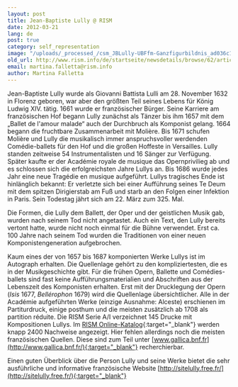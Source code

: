 ```yaml
---
layout: post
title: Jean-Baptiste Lully @ RISM
date: 2012-03-21
lang: de
post: true
category: self_representation
image: "/uploads/_processed_/csm_JBLully-UBFfm-Ganzfigurbildnis_ad036c1d0e.jpg"
old_url: http://www.rism.info/de/startseite/newsdetails/browse/62/article/64/jean-baptiste-lully-rism.html
email: martina.falletta@rism.info
author: Martina Falletta
---
```



Jean-Baptiste Lully wurde als Giovanni Battista Lulli am 28. November 1632 in Florenz geboren, war aber den größten Teil seines Lebens für König Ludwig XIV. tätig. 1661 wurde er französischer Bürger. Seine Karriere am französischen Hof begann Lully zunächst als Tänzer bis ihm 1657 mit dem „Ballet de l'amour malade“ auch der Durchbruch als Komponist gelang. 1664 begann die fruchtbare Zusammenarbeit mit Molière. Bis 1671 schufen Molière und Lully die musikalisch immer anspruchsvoller werdenden Comédie-ballets für den Hof und die großen Hoffeste in Versailles. Lully standen zeitweise 54 Instrumentalisten und 16 Sänger zur Verfügung. Später kaufte er der Académie royale de musique das Opernprivilieg ab und es schlossen sich die erfolgreichsten Jahre Lullys an. Bis 1686 wurde jedes Jahr eine neue Tragédie en musique aufgeführt. Lullys tragisches Ende ist hinlänglich bekannt: Er verletzte sich bei einer Aufführung seines Te Deum mit dem spitzen Dirigierstab am Fuß und starb an den Folgen einer Infektion in Paris. Sein Todestag jährt sich am 22. März zum 325. Mal.

Die Formen, die Lully dem Ballett, der Oper und der geistlichen Musik gab, wurden nach seinem Tod nicht angetastet. Auch ein Text, den Lully bereits vertont hatte, wurde nicht noch einmal für die Bühne verwendet. Erst ca. 100 Jahre nach seinem Tod wurden die Traditionen von einer neuen Komponistengeneration aufgebrochen.

Kaum eines der von 1657 bis 1687 komponierten Werke Lullys ist im Autograph erhalten. Die Quellenlage gehört zu den kompliziertesten, die es in der Musikgeschichte gibt. Für die frühen Opern, Ballette und Comédies-ballets sind fast keine Aufführungsmaterialien und Abschriften aus der Lebenszeit des Komponisten erhalten. Erst mit der Drucklegung der Opern (_Isis_ 1677, _Bellérophon_ 1679) wird die Quellenlage übersichtlicher. Alle in der Académie aufgeführten Werke (einzige Ausnahme: Alceste) erschienen im Partiturdruck, einige posthum und die meisten zusätzlich ab 1708 als partition réduite. Die RISM Serie A/I verzeichnet 145 Drucke mit Kompositionen Lullys. Im [RISM Online-Katalog](http://opac.rism.info/index.php?id=6&no_cache=1&L=0&tx_bsbsearch_pi1%5Bsmode%5D=simple&tx_bsbsearch_pi1%5Bquery%5D%5B0%5D=jean-baptiste%20lully&tx_bsbsearch_pi1%5Bsubmit_button%5D=Suche&tx_bsbsearch_pi1%5Bnavigation%5D=%2Bsopacauthorinstitution%3A%5E%22Lully%2C%20Jean-Baptiste%22%24&tx_bsbsearch_pi1%5Bshownavi%5D%5Bsopacauthorinstitution%5D=5){:target="_blank"} werden knapp 2400 Nachweise angezeigt. Hier fehlen allerdings noch die meisten französischen Quellen. Diese sind zum Teil unter [www.gallica.bnf.fr](http://www.gallica.bnf.fr/){:target="_blank"} recherchierbar.

Einen guten Überblick über die Person Lully und seine Werke bietet die sehr ausführliche und informative französische Website [http://sitelully.free.fr/](http://sitelully.free.fr/){:target="_blank"}
